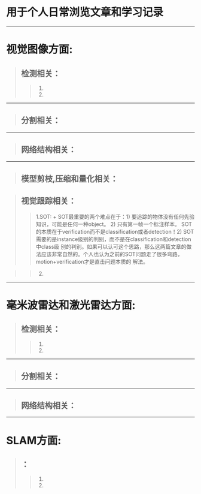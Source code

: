 
# 用于个人日常浏览文章和学习记录
---------

# 视觉图像方面:

> ## **检测相关：**
>> 1.
>> 2.
************************
> ## **分割相关：**
************************
> ## **网络结构相关：**
************************
> ## **模型剪枝,压缩和量化相关：**

> ## **视觉跟踪相关：**
>> 1.SOT:
    + SOT最重要的两个难点在于：1) 要追踪的物体没有任何先验知识，可能是任何一种object。 2) 只有第一帧一个标注样本。
     SOT的本质在于verification而不是classification或者detection！2) SOT需要的是instance级别的判别，而不是在classification和detection中class级      别的判别。如果可以认可这个思路，那么这两篇文章的做法应该非常自然的。个人也认为之前的SOT问题走了很多弯路，motion+verification才是直击问题本质的      解法。
    
>> 2.
************************

# 毫米波雷达和激光雷达方面:
> ## **检测相关：**
>> 1.
>> 2.
************************
> ## **分割相关：**
************************
> ## **网络结构相关：**
************************

# SLAM方面:
> ## **：**
>> 1.
>> 2.

